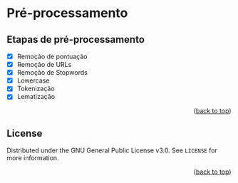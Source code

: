 <!-- ACKNOWLEDGMENTS
https://github.com/othneildrew/Best-README-Template/
-->

# Pré-processamento
<a name="readme-top"></a>


<!-- ROADMAP -->
## Etapas de pré-processamento
- [x] Remoção de pontuação
- [x] Remoção de URLs
- [x] Remoção de Stopwords
- [x] Lowercase
- [x] Tokenização
- [x] Lematização

<p align="right">(<a href="#readme-top">back to top</a>)</p>



<!-- LICENSE -->
## License

Distributed under the GNU General Public License v3.0. See `LICENSE` for more information.

<p align="right">(<a href="#readme-top">back to top</a>)</p>
